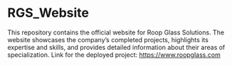 # RGS_Website
This repository contains the official website for Roop Glass Solutions. The website showcases the company’s completed projects, highlights its expertise and skills, and provides detailed information about their areas of specialization.
Link for the deployed project: https://www.roopglass.com
